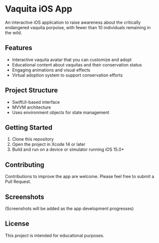 # Vaquita iOS App

An interactive iOS application to raise awareness about the critically endangered vaquita porpoise, with fewer than 10 individuals remaining in the wild.

## Features

- Interactive vaquita avatar that you can customize and adopt
- Educational content about vaquitas and their conservation status
- Engaging animations and visual effects
- Virtual adoption system to support conservation efforts

## Project Structure

- SwiftUI-based interface
- MVVM architecture
- Uses environment objects for state management

## Getting Started

1. Clone this repository
2. Open the project in Xcode 14 or later
3. Build and run on a device or simulator running iOS 15.0+

## Contributing

Contributions to improve the app are welcome. Please feel free to submit a Pull Request.

## Screenshots

(Screenshots will be added as the app development progresses)

## License

This project is intended for educational purposes. 